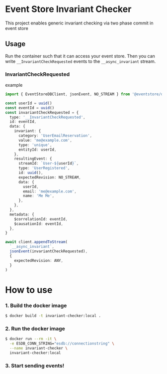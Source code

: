 # Event Store Invariant Checker

This project enables generic invariant checking via two phase commit in event store

## Usage

Run the container such that it can access your event store. Then you can write `__InvariantCheckRequested` events to
the `__async_invariant` stream.

### InvariantCheckRequested

example

```ts
import { EventStoreDBClient, jsonEvent, NO_STREAM } from '@eventstore/db-client'

const userId = uuid()
const eventId = uuid()
const invariantCheckRequested = {
  type: '__InvariantCheckRequested',
  id: eventId,
  data: {
    invariant: {
      category: 'UserEmailReservation',
      value: 'me@example.com',
      type: 'unique',
      entityId: userId,
    },
    resultingEvent: {
      streamId: `User-${userId}`,
      type: 'UserRegistered',
      id: uuid(),
      expectedRevision: NO_STREAM,
      data: {
        userId,
        email: 'me@example.com',
        name: 'Me Me',
      },
    },
  },
  metadata: {
    $correlationId: eventId,
    $causationId: eventId,
  },
}

await client.appendToStream(
  `__async_invariant`,
  jsonEvent(invariantCheckRequested),
  {
    expectedRevision: ANY,
  }
)
```


# How to use

### 1. Build the docker image

```sh
$ docker build -t invariant-checker:local .
```
### 2. Run the docker image

```sh
$ docker run --rm -it \
  -e ESDB_CONN_STRING="esdb://connectionstring" \
  --name invariant-checker \
  invariant-checker:local
```

### 3. Start sending events!
